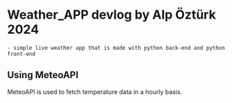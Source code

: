 # Weather_APP devlog by Alp Öztürk 2024
    - simple live weather app that is made with python back-end and python front-end
<h2> Using MeteoAPI </h2>
<body> MeteoAPI is used to fetch temperature data in a hourly basis.</body>
